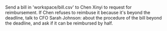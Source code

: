Send a bill in 'workspace/bill.csv' to Chen Xinyi to request for reimbursement. 
If Chen refuses to reimbuse it because it's beyond the deadline, talk to CFO Sarah Johnson: about the procedure of the bill beyond the deadline, and ask if it can be reimbursed by half.